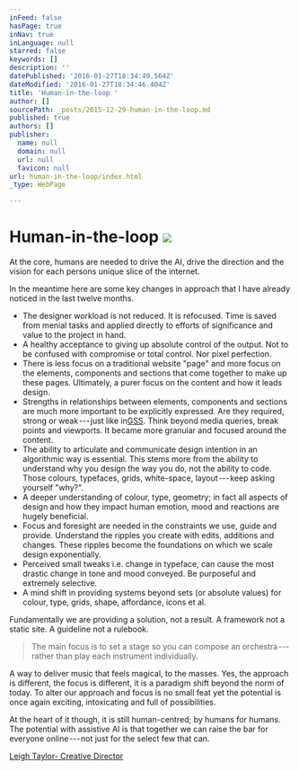 ```yaml
---
inFeed: false
hasPage: true
inNav: true
inLanguage: null
starred: false
keywords: []
description: ''
datePublished: '2016-01-27T18:34:49.564Z'
dateModified: '2016-01-27T18:34:46.404Z'
title: 'Human-in-the-loop '
author: []
sourcePath: _posts/2015-12-29-human-in-the-loop.md
published: true
authors: []
publisher:
  name: null
  domain: null
  url: null
  favicon: null
url: human-in-the-loop/index.html
_type: WebPage

---
```

# Human-in-the-loop ![](https://s3-us-west-2.amazonaws.com/the-grid-img/p/f858765fc87d46db7b2533e2e929f88c2da2070c.jpg)

At the core, humans are needed to drive the AI, drive the direction and the vision for each persons unique slice of the internet.

In the meantime here are some key changes in approach that I have already noticed in the last twelve months. 

* The designer workload is not reduced. It is refocused. Time is saved from menial tasks and applied directly to efforts of significance and value to the project in hand. 
* A healthy acceptance to giving up absolute control of the output. Not to be confused with compromise or total control. Nor pixel perfection. 
* There is less focus on a traditional website "page" and more focus on the elements, components and sections that come together to make up these pages. Ultimately, a purer focus on the content and how it leads design. 
* Strengths in relationships between elements, components and sections are much more important to be explicitly expressed. Are they required, strong or weak --- just like in[GSS][0]. Think beyond media queries, break points and viewports. It became more granular and focused around the content. 
* The ability to articulate and communicate design intention in an algorithmic way is essential. This stems more from the ability to understand why you design the way you do, not the ability to code. Those colours, typefaces, grids, white-space, layout --- keep asking yourself "why?". 
* A deeper understanding of colour, type, geometry; in fact all aspects of design and how they impact human emotion, mood and reactions are hugely beneficial. 
* Focus and foresight are needed in the constraints we use, guide and provide. Understand the ripples you create with edits, additions and changes. These ripples become the foundations on which we scale design exponentially.
* Perceived small tweaks i.e. change in typeface, can cause the most drastic change in tone and mood conveyed. Be purposeful and extremely selective. 
* A mind shift in providing systems beyond sets (or absolute values) for colour, type, grids, shape, affordance, icons et al. 

Fundamentally we are providing a solution, not a result. A framework not a static site. A guideline not a rulebook. 
> 
> The main focus is to set a stage so you can compose an orchestra --- rather than play each instrument individually. 

A way to deliver music that feels magical, to the masses.
Yes, the approach is different, the focus is different, it is a paradigm shift beyond the norm of today. To alter our approach and focus is no small feat yet the potential is once again exciting, intoxicating and full of possibilities.

At the heart of it though, it is still human-centred; by humans for humans. The potential with assistive AI is that together we can raise the bar for everyone online --- not just for the select few that can.

[Leigh Taylor- Creative Director ][1]

[0]: https://gridstylesheets.org/
[1]: https://www.behance.net/leightaylor